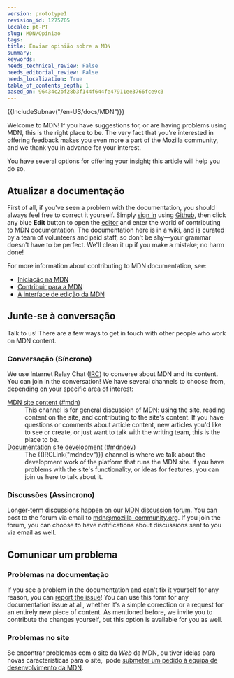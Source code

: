 ```yaml
---
version: prototype1
revision_id: 1275705
locale: pt-PT
slug: MDN/Opiniao
tags: 
title: Enviar opinião sobre a MDN
summary: 
keywords: 
needs_technical_review: False
needs_editorial_review: False
needs_localization: True
table_of_contents_depth: 1
based_on: 96434c2bf28b3f144f644fe47911ee3766fce9c3
---
```

<div>{{IncludeSubnav("/en-US/docs/MDN")}}</div>

<p>Welcome to MDN! <span class="seoSummary">If you have suggestions for, or are having problems using MDN, this is the right place to be. The very fact that you're interested in offering feedback makes you even more a part of the Mozilla community, and we thank you in advance for your interest.</span></p>

<p><span class="seoSummary">You have several options for offering your insight; this article will help you do so.</span></p>

<h2 id="Update_the_documentation">Atualizar a documentação</h2>

<p>First of all, if you've seen a problem with the documentation, you should always feel free to correct it yourself. Simply <a href="/en-US/docs/MDN/Contribute/Howto/Create_an_MDN_account">sign in</a> using <a href="https://github.com/">Github</a>, then click any blue <strong>Edit</strong> button to open the <a href="/en-US/docs/MDN/Contribute/Editor">editor</a> and enter the world of contributing to MDN documentation. The documentation here is in a wiki, and is curated by a team of volunteers and paid staff, so don't be shy—your grammar doesn't have to be perfect. We'll clean it up if you make a mistake; no harm done!</p>

<p>For more information about contributing to MDN documentation, see:</p>

<ul>
 <li><a href="/pt-PT/docs/MDN/Intrudu%C3%A7%C3%A3o" title="/en-US/docs/Project:Getting_started">Iniciação na MDN</a></li>
 <li><a href="/pt-PT/docs/MDN/Contribute">Contribuir para a MDN</a></li>
 <li><a href="/pt-PT/docs/MDN/Contribute/Editor" title="/en-US/docs/Project:MDN_editing_interface">A interface de edição da MDN</a></li>
</ul>

<h2 id="Join_the_conversation">Junte-se à conversação</h2>

<p>Talk to us! There are a few ways to get in touch with other people who work on MDN content.</p>

<h3 id="(Synchronous)_Chat">Conversação&nbsp;(Síncrono)</h3>

<p>We use Internet Relay Chat (<a href="https://wiki.mozilla.org/IRC" title="/en-US/docs/">IRC</a>) to converse about MDN and its content. You can join in the conversation! We have several channels to choose from, depending on your specific area of interest:</p>

<dl>
 <dt><a href="irc://irc.mozilla.org/mdn" title="irc://irc.mozilla.org/mdn">MDN site content (#mdn)</a></dt>
 <dd>This channel is for general discussion of MDN: using the site, reading content on the site, and contributing to the site's content. If you have questions or comments about article content, new articles you'd like to see or create, or just want to talk with the writing team, this is the place to be.</dd>
 <dt><a href="irc://irc.mozilla.org/mdndev" title="irc://irc.mozilla.org/mdndev">Documentation site development (#mdndev)</a></dt>
 <dd>The {{IRCLink("mdndev")}} channel is where we talk about the development work of the platform that runs the MDN site. If you have problems with the site's functionality, or ideas for features, you can join us here to talk about it.</dd>
</dl>

<h3 id="(Asynchronous)_Discussions">Discussões&nbsp;(Assíncrono)</h3>

<p>Longer-term discussions happen on our <a href="https://discourse.mozilla-community.org/c/mdn">MDN discussion forum</a>. You can post to the forum via email to <a href="mailto://mdn@mozilla-community.org">mdn@mozilla-community.org</a>. If you join the forum, you can choose to have notifications about discussions sent to you via email as well.</p>

<h2 id="Report_an_issue">Comunicar um problema</h2>

<h3 id="Documentation_issues">Problemas na documentação</h3>

<p>If you see a problem in the documentation and can't fix it yourself for any reason, you can <a href="https://bugzilla.mozilla.org/form.doc" title="Report a documentation content problem.">report the issue</a>! You can use this form for any documentation issue at all, whether it's a simple correction or a request for an entirely new piece of content. As mentioned before, we invite you to contribute the changes yourself, but this option is available for you as well.</p>

<h3 id="Site_issues">Problemas no site</h3>

<p>Se encontrar problemas com o site da <em>Web</em> da MDN, ou tiver ideias para novas características para o site,&nbsp; pode <a href="https://bugzilla.mozilla.org/form.mdn">submeter um pedido à equipa de desenvolvimento da MDN</a>.</p>

